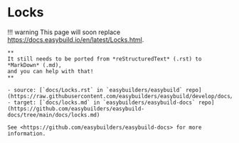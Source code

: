 # Locks

!!! warning
    This page will soon replace <https://docs.easybuild.io/en/latest/Locks.html>.

    **
    It still needs to be ported from *reStructuredText* (.rst) to *MarkDown* (.md),  
    and you can help with that!
    **

    - source: [`docs/Locks.rst` in `easybuilders/easybuild` repo](https://raw.githubusercontent.com/easybuilders/easybuild/develop/docs/Locks.rst)
    - target: [`docs/locks.md` in `easybuilders/easybuild-docs` repo](https://github.com/easybuilders/easybuild-docs/tree/main/docs/locks.md)

    See <https://github.com/easybuilders/easybuild-docs> for more information.
